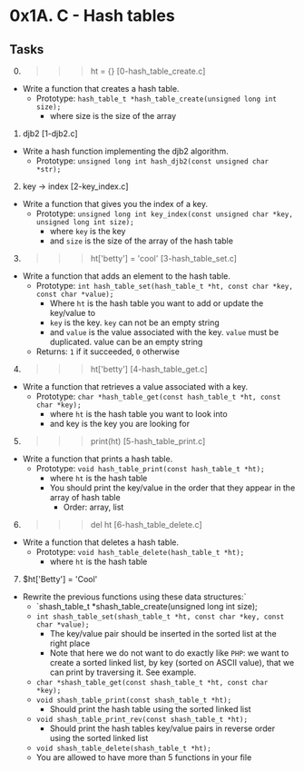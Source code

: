 # 0x1A. C - Hash tables

## Tasks
00. >>> ht = {} [0-hash_table_create.c]
- Write a function that creates a hash table.
	- Prototype: `hash_table_t *hash_table_create(unsigned long int size);`
		- where size is the size of the array

01. djb2 [1-djb2.c]
- Write a hash function implementing the djb2 algorithm.
	- Prototype: `unsigned long int hash_djb2(const unsigned char *str);`

02. key -> index [2-key_index.c]
- Write a function that gives you the index of a key.
	- Prototype: `unsigned long int key_index(const unsigned char *key, unsigned long int size);`
		- where `key` is the key
		- and `size` is the size of the array of the hash table

03. >>> ht['betty'] = 'cool' [3-hash_table_set.c]
- Write a function that adds an element to the hash table.
	- Prototype: `int hash_table_set(hash_table_t *ht, const char *key, const char *value);`
		- Where `ht` is the hash table you want to add or update the key/value to
		- `key` is the key. `key` can not be an empty string
		- and `value` is the value associated with the key. `value` must be duplicated. value can be an empty string
	- Returns: `1` if it succeeded, `0` otherwise

04. >>> ht['betty'] [4-hash_table_get.c]
- Write a function that retrieves a value associated with a key.
	- Prototype: `char *hash_table_get(const hash_table_t *ht, const char *key);`
		- where `ht` is the hash table you want to look into
		- and key is the key you are looking for


05. >>> print(ht) [5-hash_table_print.c]
- Write a function that prints a hash table.
	- Prototype: `void hash_table_print(const hash_table_t *ht);`
		- where `ht` is the hash table
		- You should print the key/value in the order that they appear in the array of hash table
			- Order: array, list

06. >>> del ht [6-hash_table_delete.c]
- Write a function that deletes a hash table.
	- Prototype: `void hash_table_delete(hash_table_t *ht);`
		- where `ht` is the hash table

07. $ht['Betty'] = 'Cool'
- Rewrite the previous functions using these data structures:`
	- `shash_table_t *shash_table_create(unsigned long int size);
	- `int shash_table_set(shash_table_t *ht, const char *key, const char *value);`
		- The key/value pair should be inserted in the sorted list at the right place
		- Note that here we do not want to do exactly like `PHP`: we want to create a sorted linked list, by key (sorted on ASCII value), that we can print by traversing it. See example.
	- `char *shash_table_get(const shash_table_t *ht, const char *key);`
	- `void shash_table_print(const shash_table_t *ht);`
		- Should print the hash table using the sorted linked list
	- `void shash_table_print_rev(const shash_table_t *ht);`
		- Should print the hash tables key/value pairs in reverse order using the sorted linked list
	- `void shash_table_delete(shash_table_t *ht);`
	- You are allowed to have more than 5 functions in your file
